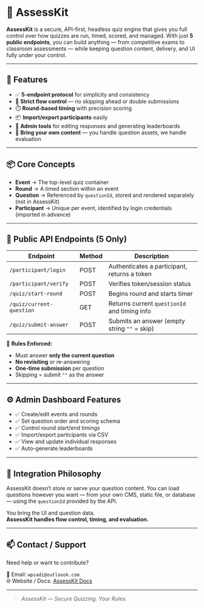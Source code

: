 # 🧠 AssessKit

**AssessKit** is a secure, API-first, headless quiz engine that gives you full control over how quizzes are run, timed, scored, and managed. With just **5 public endpoints**, you can build anything — from competitive exams to classroom assessments — while keeping question content, delivery, and UI fully under your control.

---

## 🚀 Features

- ✅ **5-endpoint protocol** for simplicity and consistency  
- 🔐 **Strict flow control** — no skipping ahead or double submissions  
- ⏱️ **Round-based timing** with precision scoring  
- 📦 **Import/export participants** easily  
- 🔄 **Admin tools** for editing responses and generating leaderboards  
- 🧩 **Bring your own content** — you handle question assets, we handle evaluation  

---

## 📦 Core Concepts

- **Event** → The top-level quiz container  
- **Round** → A timed section within an event  
- **Question** → Referenced by `questionId`, stored and rendered separately (not in AssessKit)  
- **Participant** → Unique per event, identified by login credentials (imported in advance)  

---

## 🔌 Public API Endpoints (5 Only)

| Endpoint                     | Method | Description                                                       |
|-----------------------------|--------|-------------------------------------------------------------------|
| `/participant/login`        | POST   | Authenticates a participant, returns a token                      |
| `/participant/verify`       | POST   | Verifies token/session status                                     |
| `/quiz/start-round`  | POST   | Begins round and starts timer                                     |
| `/quiz/current-question` | GET | Returns current `questionId` and timing info                      |
| `/quiz/submit-answer`| POST   | Submits an answer (empty string `""` = skip)                      |

🔐 **Rules Enforced:**
- Must answer **only the current question**
- **No revisiting** or re-answering
- **One-time submission** per question
- Skipping = submit `""` as the answer

---

## ⚙️ Admin Dashboard Features

- ✅ Create/edit events and rounds  
- ✅ Set question order and scoring schema  
- ✅ Control round start/end timings  
- ✅ Import/export participants via CSV  
- ✅ View and update individual responses  
- ✅ Auto-generate leaderboards  

---

## 🧪 Integration Philosophy

AssessKit doesn’t store or serve your question content. You can load questions however you want — from your own CMS, static file, or database — using the `questionId` provided by the API.

You bring the UI and question data.  
**AssessKit handles flow control, timing, and evaluation.**

---

## 📫 Contact / Support

Need help or want to contribute?

📧 Email: `wpsadi@outloook.com`  
🌐 Website / Docs: [AssessKit Docs](https://documenter.getpostman.com/view/30455760/2sB34co2QR)

---

> _AssessKit — Secure Quizzing. Your Rules._
